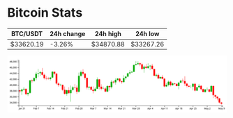 # Bitcoin Stats

BTC/USDT|24h change|24h high|24h low|
|---|---|---|---|
|$33620.19|-3.26%|$34870.88|$33267.26|

<img src="./chart.svg">
